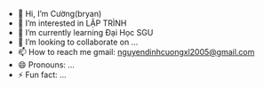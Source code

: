- 👋 Hi, I’m Cường(bryan) 
- 👀 I’m interested in LẬP TRÌNH
- 🌱 I’m currently learning Đại Học SGU
- 💞️ I’m looking to collaborate on ...
- 📫 How to reach me gmail: nguyendinhcuongxl2005@gmail.com
- 😄 Pronouns: ...
- ⚡ Fun fact: ...

<!---
nguyendinhcuong/nguyendinhcuong is a ✨ special ✨ repository because its `README.md` (this file) appears on your GitHub profile.
You can click the Preview link to take a look at your changes.
--->
